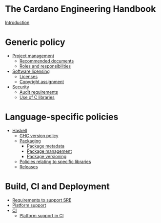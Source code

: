 # The Cardano Engineering Handbook

[Introduction](./introduction.md)

# Generic policy

<!-- You should write explicitly the build scenarios you are supporting (see CI) -->
<!-- Platform support -->

<!-- Guidelines 

> let's keept that out for the moment?

* Managing contributions
* Open-source community guidelines
-->

- [Project management]()
  - [Recommended documents]()
  - [Roles and responsibilities]()
- [Software licensing]()
  - [Licenses]()
  - [Copyright assignment]()
- [Security](./security/README.md)
  - [Audit requirements]()
  - [Use of C libraries]()

# Language-specific policies

- [Haskell]()
  - [GHC version policy](./haskell/ghc-version-policy.md)
  - [Packaging]()
    - [Package metadata]()
    - [Package management]()
    - [Package versioning]()
  - [Policies relating to specific libraries](./haskell/specific-library-policies/README.md)
  - [Releases](./haskell/releases/README.md)
  
<!-- TODO: better title? -->
# Build, CI and Deployment

- [Requirements to support SRE](./sre/sre-support.md)
- [Platform support]()
- [CI]()
  - [Platform support in CI](./ci/platforms.md)

<!--
* Explicitly write down what are the tested platforms
* Be specific
-->

